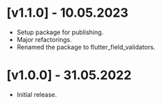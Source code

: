 # [v1.1.0] - 10.05.2023

- Setup package for publishing.
- Major refactorings.
- Renamed the package to flutter_field_validators.

# [v1.0.0] - 31.05.2022

- Initial release.